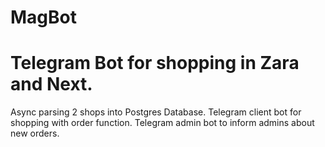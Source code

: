 # MagBot
# Telegram Bot for shopping in Zara and Next.

Async parsing 2 shops into Postgres Database.
Telegram client bot for shopping with order function.
Telegram admin bot to inform admins about new orders.

